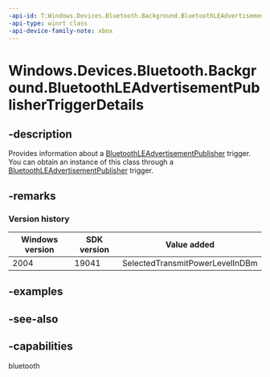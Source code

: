 ```yaml
---
-api-id: T:Windows.Devices.Bluetooth.Background.BluetoothLEAdvertisementPublisherTriggerDetails
-api-type: winrt class
-api-device-family-note: xbox
---
```


<!-- Class syntax.
public class BluetoothLEAdvertisementPublisherTriggerDetails : Windows.Devices.Bluetooth.Background.IBluetoothLEAdvertisementPublisherTriggerDetails
-->

# Windows.Devices.Bluetooth.Background.BluetoothLEAdvertisementPublisherTriggerDetails

## -description
Provides information about a [BluetoothLEAdvertisementPublisher](../windows.devices.bluetooth.advertisement/bluetoothleadvertisementpublisher.md) trigger. You can obtain an instance of this class through a [BluetoothLEAdvertisementPublisher](../windows.devices.bluetooth.advertisement/bluetoothleadvertisementpublisher.md) trigger.

## -remarks

### Version history

| Windows version | SDK version | Value added |
| -- | -- | -- |
| 2004 | 19041 | SelectedTransmitPowerLevelInDBm |

## -examples

## -see-also

## -capabilities
bluetooth
